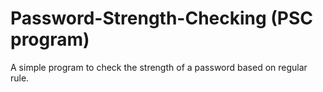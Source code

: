 # Password-Strength-Checking (PSC program)
A simple program to check the strength of a password based on regular rule.
